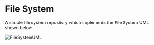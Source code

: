 # File System

A simple file system repository which implements the File System UML shown below.

![FileSystemUML](https://github.com/TPhaahla/FileSystem/assets/72293519/fec6a867-d384-488a-9307-e048bfa97a2a)
